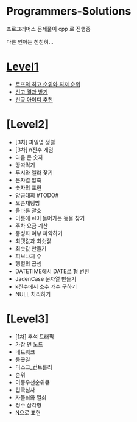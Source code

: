 # Programmers-Solutions

프로그래머스 문제풀이
cpp 로 진행중

다른 언어는 천천히...

# [Level1](https://github.com/dkdlqoddi/Programmers-Solutions/tree/main/Level1 "Level1")
* [로또의 최고 순위와 최저 순위](https://github.com/dkdlqoddi/Programmers-Solutions/tree/main/Level1/%EB%A1%9C%EB%98%90%EC%9D%98_%EC%B5%9C%EA%B3%A0_%EC%88%9C%EC%9C%84%EC%99%80_%EC%B5%9C%EC%A0%80_%EC%88%9C%EC%9C%84 "로또의 최고 순위와 최저 순위")
* [신고 결과 받기](https://github.com/dkdlqoddi/Programmers-Solutions/tree/main/Level1/%EC%8B%A0%EA%B3%A0_%EA%B2%B0%EA%B3%BC_%EB%B0%9B%EA%B8%B0 "신고 결과 받기")
* [신규 아이디 추천](https://github.com/dkdlqoddi/Programmers-Solutions/tree/main/Level1/%EC%8B%A0%EA%B7%9C_%EC%95%84%EC%9D%B4%EB%94%94_%EC%B6%94%EC%B2%9C "신규 아이디 추천")

# [Level2]
* [3차] 파일명 정렬
* [3차] n진수 게임
* 다음 큰 숫자
* 땅따먹기
* 루시와 엘라 찾기
* 문자열 압축
* 숫자의 표현
* 양궁대회 #TODO#
* 오픈채팅방
* 올바른 괄호
* 이름에 el이 들어가는 동물 찾기
* 주차 요금 계산
* 중성화 여부 파악하기
* 최댓값과 최솟값
* 최솟값 만들기
* 피보나치 수
* 행렬의 곱셈
* DATETIME에서 DATE로 형 변환
* JadenCase 문자열 만들기
* k진수에서 소수 개수 구하기
* NULL 처리하기

# [Level3]
* [1차] 추석 트래픽
* 가장 먼 노드
* 네트워크
* 등굣길
* 디스크_컨트롤러
* 순위
* 이중우선순위큐
* 입국심사
* 자물쇠와 열쇠
* 정수 삼각형
* N으로 표현